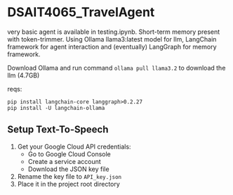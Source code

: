 # DSAIT4065_TravelAgent

very basic agent is available in testing.ipynb. Short-term memory present with token-trimmer.
Using Ollama llama3:latest model for llm, LangChain framework for agent interaction and (eventually) LangGraph for memory framework.

Download Ollama and run command `ollama pull llama3.2` to download the llm (4.7GB)

reqs:

```
pip install langchain-core langgraph>0.2.27
pip install -U langchain-ollama
```

## Setup Text-To-Speech

1. Get your Google Cloud API credentials:
   - Go to Google Cloud Console
   - Create a service account
   - Download the JSON key file
2. Rename the key file to `API_key.json`
3. Place it in the project root directory

